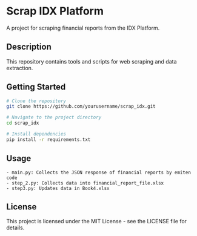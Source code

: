 # Scrap IDX Platform

A project for scraping financial reports from the IDX Platform.

## Description

This repository contains tools and scripts for web scraping and data extraction.

## Getting Started

```bash
# Clone the repository
git clone https://github.com/yourusername/scrap_idx.git

# Navigate to the project directory
cd scrap_idx

# Install dependencies
pip install -r requirements.txt

```

## Usage

```
- main.py: Collects the JSON response of financial reports by emiten code
- step_2.py: Collects data into financial_report_file.xlsx 
- step3.py: Updates data in Book4.xlsx
```

## License

This project is licensed under the MIT License - see the LICENSE file for details.

